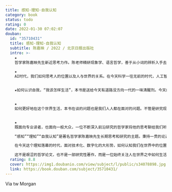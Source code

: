```yaml
---
title: 感知·理知·自我认知
category: book
status: todo
rating: 0
date: 2022-01-30 07:02:07
douban:
  id: "35710431"
  title: 感知·理知·自我认知
  subtitle: 陈嘉映 / 2022 / 北京日报出版社
  intro: >-
    ★
    哲学家陈嘉映先生新近思考力作。陈老师精研现象学、语言哲学，善于从小词的辨析入手去分析哲学问题，并终通达他一直在思考的问题，也就是那个古老的苏格拉底之问：“人应该如何生活？”本书正是陈老师结合当今时代，从感知、理知等概念辨析角度入手通达这一哲学之问的力作。

    ★
    AI时代，我们如何思考人的位置以及人与世界的关系。在今天科学一往无前的时代，人工智能在很多方面已经超越了人，我们应该如何看待人在世界中的位置，以及人存在的意义，作为长期关注科学与哲学关系的哲学家，陈老师在本书中给我们提供了另一种思考视角：从感觉开始，连着理解自己来理解世界，连着理解世界来理解自己。


    ★如何认识自我，“我该怎样生活”，本书是送给今天有道路没方向一代的一味清醒剂。今天的社会，所有的一切都被明码标价；今天的一代，从小无不处于竞争的环境中，我们的人生道路变多了，却失去了人生的方向。在今天这个有道路没方向的时代，本书可谓一味清醒剂，让我们更清楚地认知我们自己，去明确我们应该走的人生路。


    ★
    如何更好地在这个世界生活，本书在谈的问题也是我们人人都在面对的问题。不管是研究现象学、语言哲学、科学哲学还是伦理学，“人应该如何生活”始终是陈老师思考的核心。人与动物有何区别？人的可贵之处在哪里？面对今天这个理知落幕的时代，我们应该如何更好地在这个世界生活？本书或许提供了你在寻找的回答。


    ★
    既面向专业读者，也面向一般大众，一位不断深入前沿研究的哲学家将他的思考聊给我们听。本书基于陈老师今年春季的系列课程“感知与理知”整理而成，不仅涉及陈老师一直在思考的主题，而且涉及科学特别是认知科学的发展研究，同时保留讲座的语言风格以及问答环节，以通俗易懂的语言将抽象的哲学问题聊出来。

    “感知”“理知”“自我认知”是著名哲学家陈嘉映先生长期思考和研究的主题。秉持一贯的论述特点，在本书中，他从精微的概念辨析入手，去分析哲学中此类论理词背后的理路，进而拆掉概念的围墙，将其贯穿、打通，让我们看到它们之间的联系，以及与我们生活的联系。不管谈感知、理知还是自我认知，他总是连着我们每个人的生活在谈，连着整个时代、人类经历过来的一个个时代在谈。

    在今天这个理知落幕的时代，面对技术化、数字化的大形势，如何认知我们在世界中的位置，如何认知我们自身在人之中的位置，本书提供了一个深入而又有新意的视角，让我们对这个世界重新产生感觉，更有力量去应对当下的问题。

    这不是艰涩的哲学论文，也不是一部研究性著作，而是一位始终关注人在世界之中如何生活的哲学家将他的多年思考以易懂的方式聊给我们听。
  rating: 8.8
  cover: https://img1.doubanio.com/view/subject/l/public/s34078898.jpg
  link: https://book.douban.com/subject/35710431/
---
```


Via tw Morgan 